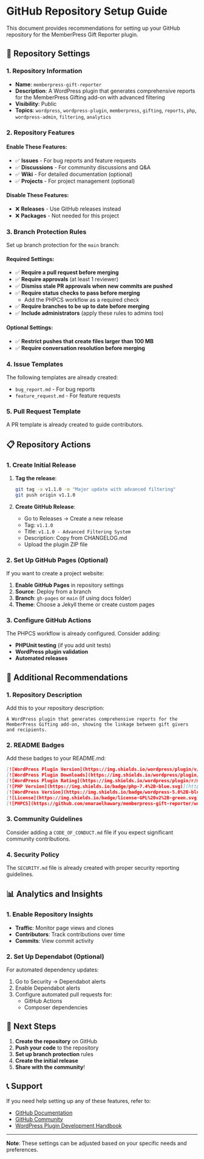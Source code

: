 # GitHub Repository Setup Guide

This document provides recommendations for setting up your GitHub repository for the MemberPress Gift Reporter plugin.

## 🚀 Repository Settings

### 1. Repository Information
- **Name**: `memberpress-gift-reporter`
- **Description**: A WordPress plugin that generates comprehensive reports for the MemberPress Gifting add-on with advanced filtering
- **Visibility**: Public
- **Topics**: `wordpress`, `wordpress-plugin`, `memberpress`, `gifting`, `reports`, `php`, `wordpress-admin`, `filtering`, `analytics`

### 2. Repository Features

#### Enable These Features:
- ✅ **Issues** - For bug reports and feature requests
- ✅ **Discussions** - For community discussions and Q&A
- ✅ **Wiki** - For detailed documentation (optional)
- ✅ **Projects** - For project management (optional)

#### Disable These Features:
- ❌ **Releases** - Use GitHub releases instead
- ❌ **Packages** - Not needed for this project

### 3. Branch Protection Rules

Set up branch protection for the `main` branch:

#### Required Settings:
- ✅ **Require a pull request before merging**
- ✅ **Require approvals** (at least 1 reviewer)
- ✅ **Dismiss stale PR approvals when new commits are pushed**
- ✅ **Require status checks to pass before merging**
  - Add the PHPCS workflow as a required check
- ✅ **Require branches to be up to date before merging**
- ✅ **Include administrators** (apply these rules to admins too)

#### Optional Settings:
- ✅ **Restrict pushes that create files larger than 100 MB**
- ✅ **Require conversation resolution before merging**

### 4. Issue Templates

The following templates are already created:
- `bug_report.md` - For bug reports
- `feature_request.md` - For feature requests

### 5. Pull Request Template

A PR template is already created to guide contributors.

## 📋 Repository Actions

### 1. Create Initial Release

1. **Tag the release**:
   ```bash
   git tag -a v1.1.0 -m "Major update with advanced filtering"
   git push origin v1.1.0
   ```

2. **Create GitHub Release**:
   - Go to Releases → Create a new release
   - Tag: `v1.1.0`
   - Title: `v1.1.0 - Advanced Filtering System`
   - Description: Copy from CHANGELOG.md
   - Upload the plugin ZIP file

### 2. Set Up GitHub Pages (Optional)

If you want to create a project website:

1. **Enable GitHub Pages** in repository settings
2. **Source**: Deploy from a branch
3. **Branch**: `gh-pages` or `main` (if using docs folder)
4. **Theme**: Choose a Jekyll theme or create custom pages

### 3. Configure GitHub Actions

The PHPCS workflow is already configured. Consider adding:

- **PHPUnit testing** (if you add unit tests)
- **WordPress plugin validation**
- **Automated releases**

## 🔧 Additional Recommendations

### 1. Repository Description

Add this to your repository description:
```
A WordPress plugin that generates comprehensive reports for the MemberPress Gifting add-on, showing the linkage between gift givers and recipients.
```

### 2. README Badges

Add these badges to your README.md:

```markdown
[![WordPress Plugin Version](https://img.shields.io/wordpress/plugin/v/memberpress-gift-reporter)](https://wordpress.org/plugins/memberpress-gift-reporter/)
[![WordPress Plugin Downloads](https://img.shields.io/wordpress/plugin/dt/memberpress-gift-reporter)](https://wordpress.org/plugins/memberpress-gift-reporter/)
[![WordPress Plugin Rating](https://img.shields.io/wordpress/plugin/r/memberpress-gift-reporter)](https://wordpress.org/plugins/memberpress-gift-reporter/)
[![PHP Version](https://img.shields.io/badge/php-7.4%2B-blue.svg)](https://php.net/)
[![WordPress Version](https://img.shields.io/badge/wordpress-5.0%2B-blue.svg)](https://wordpress.org/)
[![License](https://img.shields.io/badge/license-GPL%20v2%2B-green.svg)](https://www.gnu.org/licenses/gpl-2.0.html)
[![PHPCS](https://github.com/omaraelhawary/memberpress-gift-reporter/workflows/PHP%20CodeSniffer/badge.svg)](https://github.com/omaraelhawary/memberpress-gift-reporter/actions)
```

### 3. Community Guidelines

Consider adding a `CODE_OF_CONDUCT.md` file if you expect significant community contributions.

### 4. Security Policy

The `SECURITY.md` file is already created with proper security reporting guidelines.

## 📊 Analytics and Insights

### 1. Enable Repository Insights

- **Traffic**: Monitor page views and clones
- **Contributors**: Track contributions over time
- **Commits**: View commit activity

### 2. Set Up Dependabot (Optional)

For automated dependency updates:

1. Go to Security → Dependabot alerts
2. Enable Dependabot alerts
3. Configure automated pull requests for:
   - GitHub Actions
   - Composer dependencies

## 🎯 Next Steps

1. **Create the repository** on GitHub
2. **Push your code** to the repository
3. **Set up branch protection** rules
4. **Create the initial release**
5. **Share with the community**!

## 📞 Support

If you need help setting up any of these features, refer to:
- [GitHub Documentation](https://docs.github.com/)
- [GitHub Community](https://github.community/)
- [WordPress Plugin Development Handbook](https://developer.wordpress.org/plugins/)

---

**Note**: These settings can be adjusted based on your specific needs and preferences.

